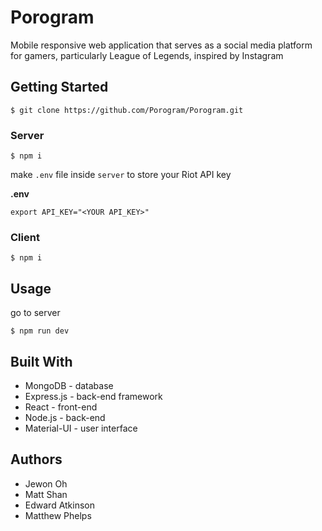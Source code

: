 # Porogram
Mobile responsive web application that serves as a social media platform for gamers, particularly League of Legends, inspired by Instagram
## Getting Started
```
$ git clone https://github.com/Porogram/Porogram.git
```
### Server
```
$ npm i
```
make `.env` file inside `server` to store your Riot API key

**.env**
```
export API_KEY="<YOUR API_KEY>"
```
### Client
```
$ npm i
```
## Usage
go to server
```
$ npm run dev
```

## Built With
* MongoDB - database
* Express.js - back-end framework
* React - front-end
* Node.js - back-end
* Material-UI - user interface

## Authors
* Jewon Oh
* Matt Shan
* Edward Atkinson
* Matthew Phelps
